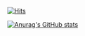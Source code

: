 [![Hits](https://hits.seeyoufarm.com/api/count/incr/badge.svg?url=https%3A%2F%2Fgithub.com%2FH37-J%2F&count_bg=%2379C83D&title_bg=%23555555&icon=&icon_color=%23E7E7E7&title=hits&edge_flat=false)](https://hits.seeyoufarm.com)

[![Anurag's GitHub stats](https://github-readme-stats.vercel.app/api?username=h37-j)](https://github.com/anuraghazra/github-readme-stats)
